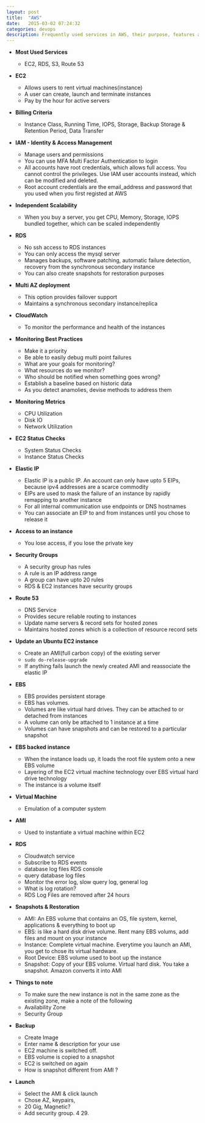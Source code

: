```yaml
---
layout: post
title:  "AWS"
date:   2015-03-02 07:24:32
categories: devops
description: Frequently used services in AWS, their purpose, features and differences
---
```


* __Most Used Services__
  * EC2, RDS, S3, Route 53

* __EC2__
  * Allows users to rent virtual machines(instance)
  * A user can create, launch and terminate instances 
  * Pay by the hour for active servers

* __Billing Criteria__
  * Instance Class, Running Time, IOPS, Storage, Backup Storage & Retention Period, Data Transfer

* __IAM - Identity & Access Management__
  * Manage users and permissions
  * You can use MFA Multi Factor Authentication to login
  * All accounts have root credentials, which allows full access. You cannot control the privileges. Use IAM user accounts instead, which can be modified and deleted. 
  * Root account credentials are the email_address and password that you used when you first registed at AWS

* __Independent Scalability__
  * When you buy a server, you get CPU, Memory, Storage, IOPS bundled together, which can be scaled independently

* __RDS__
  * No ssh access to RDS instances
  * You can only access the mysql server
  * Manages backups, software patching, automatic failure detection, recovery from the synchronous secondary instance
  * You can also create snapshots for restoration purposes

* __Multi AZ deployment__
  * This option provides failover support
  * Maintains a synchronous secondary instance/replica

* __CloudWatch__
  * To monitor the performance and health of the instances

* __Monitoring Best Practices__
  * Make it a priority
  * Be able to easily debug multi point failures
  * What are your goals for monitoring?
  * What resources do we monitor?
  * Who should be notified when something goes wrong?
  * Establish a baseline based on historic data
  * As you detect anamolies, devise methods to address them

* __Monitoring Metrics__
  * CPU Utilization
  * Disk IO
  * Network Utilization

* __EC2 Status Checks__
  * System Status Checks
  * Instance Status Checks

* __Elastic IP__
  * Elastic IP is a public IP. An account can only have upto 5 EIPs, because ipv4 addresses are a scarce commodity
  * EIPs are used to mask the failure of an instance by rapidly remapping to another instance
  * For all internal communication use endpoints or DNS hostnames
  * You can associate an EIP to and from instances until you chose to release it

* __Access to an instance__
  * You lose access, if you lose the private key

* __Security Groups__
  * A security group has rules
  * A rule is an IP address range
  * A group can have upto 20 rules
  * RDS & EC2 instances have security groups

* __Route 53__
  * DNS Service
  * Provides secure reliable routing to instances
  * Update name servers & record sets for hosted zones
  * Maintains hosted zones which is a collection of resource record sets

* __Update an Ubuntu EC2 instance__
  * Create an AMI(full carbon copy) of the existing server
  * `sudo do-release-upgrade`
  * If anything fails launch the newly created AMI and reassociate the elastic IP

* __EBS__
  * EBS provides persistent storage
  * EBS has volumes. 
  * Volumes are like virtual hard drives. They can be attached to or detached from instances
  * A volume can only be attached to 1 instance at a time
  * Volumes can have snapshots and can be restored to a particular snapshot

* __EBS backed instance__
  * When the instance loads up, it loads the root file system onto a new EBS volume
  * Layering of the EC2 virtual machine technology over EBS virtual hard drive technology
  * The instance is a volume itself

* __Virtual Machine__
  * Emulation of a computer system

* __AMI__
  * Used to instantiate a virtual machine within EC2

* __RDS__
  * Cloudwatch service
  * Subscribe to RDS events
  * database log files RDS console
  * query database log files
  * Monitor the error log, slow query log, general log
  * What is log rotation?
  * RDS Log Files are removed after 24 hours

* __Snapshots & Restoration__
  * AMI: An EBS volume that contains an OS, file system, kernel, applications & everything to boot up
  *  EBS: is like a hard disk drive volume. Rent many EBS volums, add files and mount on your instance
  * Instance: Complete virtual machine. Everytime you launch an AMI, you get to chose its virtual hardware. 
  * Root Device: EBS volume used to boot up the instance
  * Snapshot: Copy of your EBS volume. Virtual hard disk. You take a snapshot. Amazon converts it into AMI

* __Things to note__
  * To make sure the new instance is not in the same zone as the existing zone, make a note of the following 
  * Availability Zone
  * Security Group

* __Backup__
  * Create Image
  * Enter name & description for your use
  * EC2 machine is switched off. 
  * EBS volume is copied to a snapshot
  * EC2 is switched on again
  * How is snapshot different from AMI ?

* __Launch__
  * Select the AMI & click launch
  * Chose AZ, keypairs, 
  * 20 Gig, Magnetic?
  * Add security group. 4 29. 
